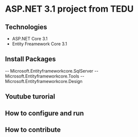 # ASP.NET 3.1 project from TEDU
## Technologies
- ASP.NET Core 3.1
- Entity Freamework Core 3.1
## Install Packages
-- Microsoft.Entityframeworkcore.SqlServer
-- Microsoft.Entityframeworkcore.Tools
-- Microsoft.Entityframeworkcore.Design
## Youtube turorial
## How to configure and run 
## How to contribute 